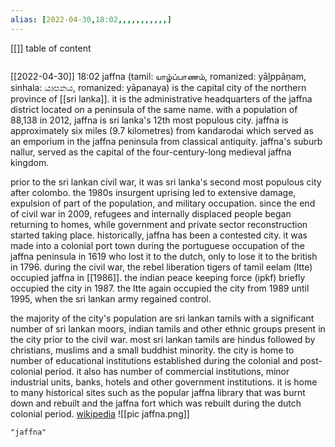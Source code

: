 ```yaml
---
alias: [2022-04-30,18:02,,,,,,,,,,,]
---
```

[[]]
table of content
```toc
```

[[2022-04-30]] 18:02
jaffna (tamil: யாழ்ப்பாணம், romanized: yāḻppāṇam, sinhala: යාපනය, romanized: yāpanaya) is the capital city of the northern province of [[sri lanka]]. it is the administrative headquarters of the jaffna district located on a peninsula of the same name. with a population of 88,138 in 2012, jaffna is sri lanka's 12th most populous city. jaffna is approximately six miles (9.7 kilometres) from kandarodai which served as an emporium in the jaffna peninsula from classical antiquity. jaffna's suburb nallur, served as the capital of the four-century-long medieval jaffna kingdom.

prior to the sri lankan civil war, it was sri lanka's second most populous city after colombo. the 1980s insurgent uprising led to extensive damage, expulsion of part of the population, and military occupation. since the end of civil war in 2009, refugees and internally displaced people began returning to homes, while government and private sector reconstruction started taking place. historically, jaffna has been a contested city. it was made into a colonial port town during the portuguese occupation of the jaffna peninsula in 1619 who lost it to the dutch, only to lose it to the british in 1796. during the civil war, the rebel liberation tigers of tamil eelam (ltte) occupied jaffna in [[1986]]. the indian peace keeping force (ipkf) briefly occupied the city in 1987. the ltte again occupied the city from 1989 until 1995, when the sri lankan army regained control.

the majority of the city's population are sri lankan tamils with a significant number of sri lankan moors, indian tamils and other ethnic groups present in the city prior to the civil war. most sri lankan tamils are hindus followed by christians, muslims and a small buddhist minority. the city is home to number of educational institutions established during the colonial and post-colonial period. it also has number of commercial institutions, minor industrial units, banks, hotels and other government institutions. it is home to many historical sites such as the popular jaffna library that was burnt down and rebuilt and the jaffna fort which was rebuilt during the dutch colonial period.
[wikipedia](https://en.wikipedia.org/wiki/jaffna)
![[pic jaffna.png]]
```query
"jaffna"
```